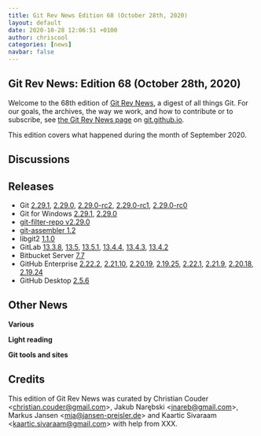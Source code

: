 ```yaml
---
title: Git Rev News Edition 68 (October 28th, 2020)
layout: default
date: 2020-10-28 12:06:51 +0100
author: chriscool
categories: [news]
navbar: false
---
```


## Git Rev News: Edition 68 (October 28th, 2020)

Welcome to the 68th edition of [Git Rev News](https://git.github.io/rev_news/rev_news/),
a digest of all things Git. For our goals, the archives, the way we work, and how to contribute or to
subscribe, see [the Git Rev News page](https://git.github.io/rev_news/rev_news/) on [git.github.io](http://git.github.io).

This edition covers what happened during the month of September 2020.

## Discussions

<!---
### General
-->

<!---
### Reviews
-->

<!---
### Support
-->

<!---
## Developer Spotlight:
-->

## Releases

+ Git [2.29.1](https://public-inbox.org/git/xmqq4kmlj9q9.fsf@gitster.c.googlers.com/),
[2.29.0](https://public-inbox.org/git/xmqqy2k2t77l.fsf@gitster.c.googlers.com/),
[2.29.0-rc2](https://public-inbox.org/git/xmqqk0vrdxid.fsf@gitster.c.googlers.com/),
[2.29.0-rc1](https://public-inbox.org/git/xmqq7drzv1bn.fsf@gitster.c.googlers.com/),
[2.29.0-rc0](https://public-inbox.org/git/xmqqa6x070tn.fsf@gitster.c.googlers.com/)
+ Git for Windows [2.29.1](https://github.com/git-for-windows/git/releases/tag/v2.29.1.windows.1),
[2.29.0](https://github.com/git-for-windows/git/releases/tag/v2.29.0.windows.1)
+ [git-filter-repo v2.29.0](https://public-inbox.org/git/CABPp-BG+uP2-t62AfgBauvoRtXfF4pU-xXKq3+YEEhjDdiHR_w@mail.gmail.com/)
+ [git-assembler 1.2](https://public-inbox.org/git/87mu1f2rc0.fsf@wavexx.thregr.org)
+ libgit2 [1.1.0](https://github.com/libgit2/libgit2/releases/tag/v1.1.0)
+ GitLab [13.3.8](https://about.gitlab.com/releases/2020/10/23/gitlab-13-3-8-released/),
[13.5](https://about.gitlab.com/releases/2020/10/22/gitlab-13-5-released/),
[13.5.1](https://about.gitlab.com/releases/2020/10/22/gitlab-13-5-1-released/),
[13.4.4](https://about.gitlab.com/releases/2020/10/15/gitlab-13-4-4-released/),
[13.4.3](https://about.gitlab.com/releases/2020/10/05/gitlab-13-4-3-released/),
[13.4.2](https://about.gitlab.com/releases/2020/10/01/security-release-13-4-2-release/)
+ Bitbucket Server [7.7](https://confluence.atlassian.com/bitbucketserver/bitbucket-server-release-notes-872139866.html)
+ GitHub Enterprise [2.22.2](https://enterprise.github.com/releases/2.22.2/notes),
[2.21.10](https://enterprise.github.com/releases/2.21.10/notes),
[2.20.19](https://enterprise.github.com/releases/2.20.19/notes),
[2.19.25](https://enterprise.github.com/releases/2.19.25/notes),
[2.22.1](https://enterprise.github.com/releases/2.22.1/notes),
[2.21.9](https://enterprise.github.com/releases/2.21.9/notes),
[2.20.18](https://enterprise.github.com/releases/2.20.18/notes),
[2.19.24](https://enterprise.github.com/releases/2.19.24/notes)
+ GitHub Desktop [2.5.6](https://desktop.github.com/release-notes/)

## Other News

__Various__


__Light reading__


__Git tools and sites__


## Credits

This edition of Git Rev News was curated by
Christian Couder &lt;<christian.couder@gmail.com>&gt;,
Jakub Narębski &lt;<jnareb@gmail.com>&gt;,
Markus Jansen &lt;<mja@jansen-preisler.de>&gt; and
Kaartic Sivaraam &lt;<kaartic.sivaraam@gmail.com>&gt;
with help from XXX.
